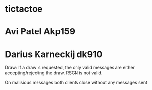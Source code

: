 # tictactoe
# Avi Patel Akp159
# Darius Karneckij dk910



Draw:
If a draw is requested, the only valid messages are either accepting/rejecting the draw. RSGN is not valid.






On malisious messages both clients close without any messages sent
